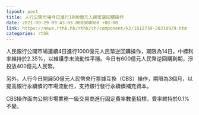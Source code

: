 ```yaml
---
layout: post
title: 人行公開市場今日進行1000億元人民幣逆回購操作
date: 2021-09-29 09:43:03.000000000 +08:00
link: https://news.rthk.hk/rthk/ch/component/k2/1612739-20210929.htm
categories: rthk
---
```


人民銀行公開市場連續4日進行1000億元人民幣逆回購操作，期限為14日，中標利率維持於2.35%，以維護季末流動性平穩。今日有600億元人民幣逆回購到期，淨投放400億元人民幣。

另外，人行今日開展50億元人民幣央行票據互換（CBS）操作，期限為3個月，以提高銀行永續債的市場流動性，支持銀行發行永續債補充資本。

CBS操作面向公開市場業務一級交易商進行固定費率數量招標，費率維持於0.1%不變。

